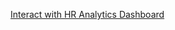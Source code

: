 [Interact with HR Analytics Dashboard](https://public.tableau.com/views/HR_Analytics_17558935452910/Dashboard1?:language=en-US&:sid=&:display_count=n&:origin=viz_share_link)
